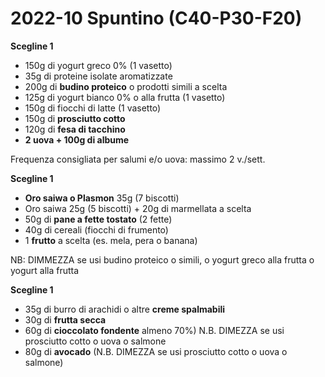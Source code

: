 # 2022-10 Spuntino (C40-P30-F20)

**Scegline 1**

- 150g di yogurt greco 0% (1 vasetto)
- 35g di proteine isolate aromatizzate
- 200g di **budino proteico** o prodotti simili a scelta
- 125g di yogurt bianco 0% o alla frutta (1 vasetto)
- 150g di fiocchi di latte (1 vasetto)
- 150g di **prosciutto cotto**
- 120g di **fesa di tacchino**
- **2 uova + 100g di albume**

Frequenza consigliata per salumi e/o uova: massimo 2 v./sett.

**Scegline 1**

- **Oro saiwa o Plasmon** 35g (7 biscotti)
- Oro saiwa 25g (5 biscotti) + 20g di marmellata a scelta
- 50g di **pane a fette tostato** (2 fette)
- 40g di cereali (fiocchi di frumento)
- 1 **frutto** a scelta (es. mela, pera o banana)

NB: DIMMEZZA se usi budino proteico o simili, o yogurt greco alla frutta o yogurt alla frutta

**Scegline 1**

- 35g di burro di arachidi o altre **creme spalmabili**
- 30g di **frutta secca**
- 60g di **cioccolato fondente** almeno 70%) N.B. DIMEZZA se usi prosciutto cotto o uova o salmone
- 80g di **avocado** (N.B. DIMEZZA se usi prosciutto cotto o uova o salmone)
